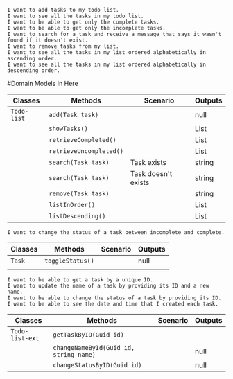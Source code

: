 ```
I want to add tasks to my todo list.
I want to see all the tasks in my todo list.
I want to be able to get only the complete tasks.
I want to be able to get only the incomplete tasks.
I want to search for a task and receive a message that says it wasn't found if it doesn't exist.
I want to remove tasks from my list.
I want to see all the tasks in my list ordered alphabetically in ascending order.
I want to see all the tasks in my list ordered alphabetically in descending order.
```

#Domain Models In Here

| Classes         | Methods                                     | Scenario               | Outputs |
|-----------------|---------------------------------------------|------------------------|---------|
| `Todo-list`	  | `add(Task task)`							|					     | null    |
|                 | `showTasks()`                               |					     |List<Task>|
|                 | `retrieveCompleted()`                       |					     |List<Task>|
|                 | `retrieveUncompleted()`                     |					     |List<Task>|
|                 | `search(Task task)`							|Task exists		     |string	|
|                 | `search(Task task)`							|Task doesn't exists	 |string	|
|                 | `remove(Task task)`							|						 |string	|
|                 | `listInOrder()`								|						 |List<Task>|
|                 | `listDescending()`							|						 |List<Task>|

`I want to change the status of a task between incomplete and complete.`

| Classes         | Methods                                     | Scenario               | Outputs |
|-----------------|---------------------------------------------|------------------------|---------|
| `Task`		  | `toggleStatus()`							|					     |null     |
|                 |                                             |						 |		   |

```
I want to be able to get a task by a unique ID.
I want to update the name of a task by providing its ID and a new name.
I want to be able to change the status of a task by providing its ID.
I want to be able to see the date and time that I created each task.
```
| Classes         | Methods                                     | Scenario               | Outputs	|
|-----------------|---------------------------------------------|------------------------|----------|
| `Todo-list-ext` | `getTaskByID(Guid id)`						|					     |		    |
|                 | `changeNameById(Guid id, string name)`      |					     |null		|
|                 | `changeStatusByID(Guid id)`                 |					     |null		|
